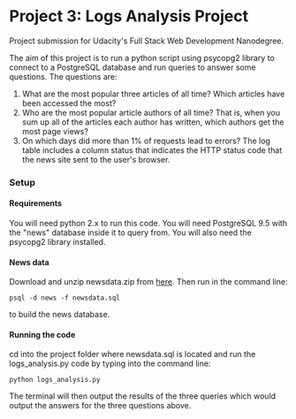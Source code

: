 <h1>Project 3: Logs Analysis Project</h1>

Project submission for Udacity's Full Stack Web Development Nanodegree.

The aim of this project is to run a python script using psycopg2 library to connect to a PostgreSQL database and run queries to answer some questions. The questions are:

1. What are the most popular three articles of all time? Which articles have been accessed the most? 
2. Who are the most popular article authors of all time? That is, when you sum up all of the articles each author has written, which authors get the most page views?
3. On which days did more than 1% of requests lead to errors? The log table includes a column status that indicates the HTTP status code that the news site sent to the user's browser.

<h3>Setup</h3>

<h4>Requirements</h4>

You will need python 2.x to run this code. You will need PostgreSQL 9.5 with the "news" database inside it to query from. You will also need the psycopg2 library installed.

<h4>News data</h4>

Download and unzip newsdata.zip from [here](https://d17h27t6h515a5.cloudfront.net/topher/2016/August/57b5f748_newsdata/newsdata.zip). Then run in the command line:
```
psql -d news -f newsdata.sql
```
to build the news database.

<h4>Running the code</h4>

cd into the project folder where newsdata.sql is located and run the logs_analysis.py code by typing into the command line:
```
python logs_analysis.py
```
The terminal will then output the results of the three queries which would output the answers for the three questions above.
